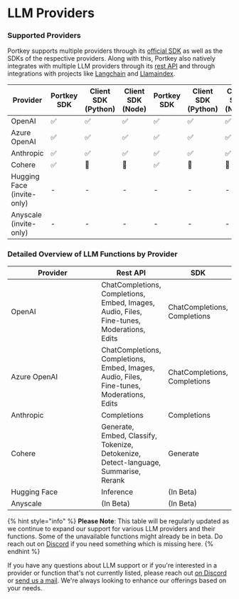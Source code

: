 # LLM Providers

### Supported Providers

Portkey supports multiple providers through its [official SDK](../../sdk/) as well as the SDKs of the respective providers. Along with this, Portkey also natively integrates with multiple LLM providers through its [rest API](../rest-api/) and through integrations with projects like [Langchain](../langchain-coming-soon.md) and [Llamaindex](../llamaindex/).

<table><thead><tr><th>Provider</th><th>Portkey SDK</th><th>Client SDK (Python)</th><th>Client SDK (Node)</th><th data-hidden>Portkey SDK</th><th data-hidden>Client SDK (Python)</th><th data-hidden>Client SDK (Node)</th><th data-hidden>Proxy API</th></tr></thead><tbody><tr><td>OpenAI</td><td>✅</td><td>✅</td><td>✅</td><td>✅</td><td>✅</td><td>✅</td><td></td></tr><tr><td>Azure OpenAI</td><td>✅</td><td>✅</td><td>✅</td><td>✅</td><td>✅</td><td>✅</td><td></td></tr><tr><td>Anthropic</td><td>✅</td><td>✅</td><td>✅</td><td>✅</td><td>✅</td><td>✅</td><td>✅</td></tr><tr><td>Cohere</td><td>✅</td><td>🚧</td><td>🚧</td><td>✅</td><td>🚧</td><td>🚧</td><td>✅</td></tr><tr><td>Hugging Face (invite-only)</td><td>-</td><td>-</td><td>-</td><td>-</td><td>-</td><td>-</td><td>-</td></tr><tr><td>Anyscale (invite-only)</td><td>-</td><td>-</td><td>-</td><td>-</td><td>-</td><td>-</td><td>-</td></tr></tbody></table>

### Detailed Overview of LLM Functions by Provider

<table><thead><tr><th width="193">Provider</th><th>Rest API</th><th>SDK</th></tr></thead><tbody><tr><td>OpenAI</td><td>ChatCompletions, Completions, Embed, Images, Audio, Files, Fine-tunes, Moderations, Edits</td><td>ChatCompletions, Completions</td></tr><tr><td>Azure OpenAI</td><td>ChatCompletions, Completions, Embed, Images, Audio, Files, Fine-tunes, Moderations, Edits</td><td>ChatCompletions, Completions</td></tr><tr><td>Anthropic</td><td>Completions</td><td>Completions</td></tr><tr><td>Cohere</td><td>Generate, Embed, Classify, Tokenize, Detokenize, Detect-language, Summarise, Rerank</td><td>Generate</td></tr><tr><td>Hugging Face</td><td>Inference</td><td>(In Beta)</td></tr><tr><td>Anyscale</td><td>(In Beta)</td><td>(In Beta)</td></tr></tbody></table>

{% hint style="info" %}
**Please Note**: This table will be regularly updated as we continue to expand our support for various LLM providers and their functions. Some of the unavailable functions might already be in beta. Do reach out on [Discord](https://discord.com/invite/DD7vgKK299) if you need something which is missing here.
{% endhint %}

If you have any questions about LLM support or if you're interested in a provider or function that's not currently listed, please reach out [on Discord](https://discord.com/invite/DD7vgKK299) or [send us a mail](mailto:support@portkey.ai). We're always looking to enhance our offerings based on your needs.
